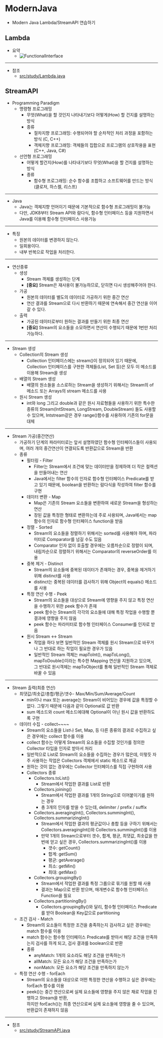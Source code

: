 # ModernJava
- Modern Java Lambda/StreamAPI 연습하기

## Lambda
- 요약
  - ![FunctionalInterface](https://user-images.githubusercontent.com/42602972/171814400-8e19413e-4b72-4165-bdad-4ea20ca8f38e.png)
------------
- 참조
  - [src/study/Lambda.java](https://github.com/heom/ModernJava/blob/master/src/study/Lambda.java)

## StreamAPI
- Programming Paradigm
  - 명령형 프로그래밍
    - 무엇(What)을 할 것인지 나타내기보다 어떻게(How) 할 건지를 설명하는 방식
    - 종류
      - 절차지향 프로그래밍: 수행되어야 할 순차적인 처리 과정을 포함하는 방식 (C, C++)
      - 객체지향 프로그래밍: 객체들의 집합으로 프로그램의 상호작용을 표현 (C++, Java, C#)
  - 선언형 프로그래밍
    - 어떻게 할건지(How)를 나타내기보다 무엇(What)을 할 건지를 설명하는 방식
    - 종류
      - 함수형 프로그래밍: 순수 함수를 조합하고 소프트웨어를 만드는 방식 (클로저, 하스켈, 리스프)
------------
- Java
  - Java는 객체지향 언어이기 때문에 기본적으로 함수형 프로그래밍이 불가능
  - 다만, JDK8부터 Stream API와 람다식, 함수형 인터페이스 등을 지원하면서 Java를 이용해 함수형 인터페이스 사용가능
------------ 
- 특징
  - 원본의 데이터를 변경하지 않는다.
  - 일회용이다.
  - 내부 반복으로 작업을 처리한다.
------------
- 연산종류
  - 생성
    - Stream 객체를 생성하는 단계
    - **[중요]** Stream은 재사용이 불가능하므로, 닫히면 다시 생성해주어야 한다.
  - 가공
    - 원본의 데이터를 별도의 데이터로 가공하기 위한 중간 연산
    - 연산 결과를 Stream으로 다시 반환하기 때문에 연속해서 중간 연산을 이어갈 수 있다.
  - 출력
    - 가공된 데이터로부터 원하는 결과를 만들기 위한 최종 연산
    - **[중요]** Stream의 요소들을 소모하면서 연산이 수행되기 때문에 1번만 처리가능하다.
------------
- Stream 생성
  - Collection의 Stream 생성
    - Collection 인터페이스에는 stream()이 정의되어 있기 때문에, Collection 인터페이스를 구현한 객체들(List, Set 등)은 모두 이 메소드를 이용해 Stream을 생성
  - 배열의 Stream 생성
    - 배열의 원소들을 소스로하는 Stream을 생성하기 위해서는 Stream의 of 메소드 또는 Arrays의 stream 메소드를 사용
  - 원시 Stream 생성
    -  int와 long 그리고 double과 같은 원시 자료형들을 사용하기 위한 특수한 종류의 Stream(IntStream, LongStream, DoubleStream) 들도 사용할 수 있으며, Intstream같은 경우 range()함수를 사용하여 기존의 for문을 대체
------------
- Stream 가공(중간연산)
  - 가공하기 단계의 파라미터로는 앞서 설명하였던 함수형 인터페이스들이 사용되며, 여러 개의 중간연산이 연결되도록 반환값으로 Stream을 반환
  - 종류
    - 필터링 - Filter
      - Filter는 Stream에서 조건에 맞는 데이터만을 정제하여 더 작은 컬렉션을 만들어내는 연산
      - Java에서는 filter 함수의 인자로 함수형 인터페이스 Predicate를 받고 있기 때문에, boolean을 반환하는 람다식을 작성하여 filter 함수를 구현
    - 데이터 변환 - Map
      - Map은 기존의 Stream 요소들을 변환하여 새로운 Stream을 형성하는 연산
      - 장된 값을 특정한 형태로 변환하는데 주로 사용되며, Java에서는 map 함수의 인자로 함수형 인터페이스 function을 받음
    - 정렬 - Sorted
      - Stream의 요소들을 정렬하기 위해서는 sorted를 사용해야 하며, 파라미터로 Comparator를 넘길 수도 있음
      - Comparator 인자 없이 호출할 경우에는 오름차순으로 정렬이 되며, 내림차순으로 정렬하기 위해서는 Comparator의 reverseOrder를 이용
    - 중복 제거 - Distinct
      - Stream의 요소들에 중복된 데이터가 존재하는 경우, 중복을 제거하기 위해 distinct를 사용
      - distinct는 중복된 데이터를 검사하기 위해 Object의 equals() 메소드를 사용
    - 특정 연산 수행 - Peek
      - Stream의 요소들을 대상으로 Stream에 영향을 주지 않고 특정 연산을 수행하기 위한 peek 함수가 존재
      - peek 함수는 Stream의 각각의 요소들에 대해 특정 작업을 수행할 뿐 결과에 영향을 주지 않음
      - peek 함수는 파라미터로 함수형 인터페이스 Consumer를 인자로 받음
    - 원시 Stream <-> Stream
      - 작업을 하다 보면 일반적인 Stream 객체를 원시 Stream으로 바꾸거나 그 반대로 하는 작업이 필요한 경우가 있음
      - 일반적인 Stream 객체는 mapToInt(), mapToLong(), mapToDouble()이라는 특수한 Mapping 연산을 지원하고 있으며,   
        그 반대로 원시객체는 mapToObject를 통해 일반적인 Stream 객체로 바꿀 수 있음
------------
- Stream 출력(최종 연산)
  - 최댓값/최솟값/총합/평균/갯수- Max/Min/Sum/Average/Count
    - min이나 max 또는 average는 Stream이 비어있는 경우에 값을 특정할 수 없다. 그렇기 때문에 다음과 같이 Optional로 값 반환
    - sum 메소드와 count 메소드에대해 Optional이 아닌 원시 값을 반환하도록 구현
  - 데이터 수집 - collect~~~~
    - Stream의 요소들을 List나 Set, Map, 등 다른 종류의 결과로 수집하고 싶은 경우에는 collect 함수를 이용
    - collect 함수는 어떻게 Stream의 요소들을 수집할 것인가를 정의한 Collector 타입을 인자로 받아서 처리
    - 일반적으로 List로 Stream의 요소들을 수집하는 경우가 많은데, 이렇듯 자주 사용하는 작업은 Collectors 객체에서 static 메소드로 제공
    - 원하는 것이 없는 경우에는 Collector 인터페이스를 직접 구현하여 사용
    - Collectors 종류
      - Collectors.toList()
        - Stream에서 작업한 결과를 List로 반환
      - Collectors.joining()
        - Stream에서 작업한 결과를 1개의 String으로 이어붙이기를 원하는 경우
        - 총 3개의 인자를 받을 수 있는데, delimiter / prefix / suffix
      - Collectors.averagingInt(), Collectors.summingInt(), Collectors.summarizingInt()
        - Stream에서 작업한 결과의 평균값이나 총합 등을 구하기 위해서는 Collectors.averagingInt()와 Collectors.summingInt()를 이용
        - 만약 1개의 Stream으로부터 갯수, 합계, 평균, 최댓값, 최솟값을 한번에 얻고 싶은 경우, Collectors.summarizingInt()를 이용
          - 갯수: getCount()
          - 합계: getSum()
          - 평균: getAverage()
          - 최소: getMin()
          - 최대: getMax()
      - Collectors.groupingBy()
        - Stream에서 작업한 결과를 특정 그룹으로 묶기를 원할 때 사용
        - 결과는 Map으로 반환 받으며, 매개변수로 함수형 인터페이스 Function을 필요
      - Collectors.partitioningBy()
        - Collectors.groupingBy()와 달리, 함수형 인터페이스 Predicate를 받아 Boolean을 Key값으로 partitioning
  - 조건 검사 - Match
    - Stream의 요소들이 특정한 조건을 충족하는지 검사하고 싶은 경우에는 match 함수를 이용
    - match 함수는 함수형 인터페이스 Predicate를 받아서 해당 조건을 만족하는지 검사를 하게 되고, 검사 결과를 boolean으로 반환
    - 종류
      - anyMatch: 1개의 요소라도 해당 조건을 만족하는가
      - allMatch: 모든 요소가 해당 조건을 만족하는가
      - nonMatch: 모든 요소가 해당 조건을 만족하지 않는가
  - 특정 연산 수행 - forEach
    - Stream의 요소들을 대상으로 어떤 특정한 연산을 수행하고 싶은 경우에는 forEach 함수를 이용
    - peek()는 중간 연산으로써 실제 요소들에 영향을 주지 않은 채로 작업을 진행하고 Stream을 반환,  
      하지만 forEach()는 최종 연산으로써 실제 요소들에 영향을 줄 수 있으며, 반환값이 존재하지 않음
        
        
          
                      

      
        
        
------------      
- 참조
  - [src/study/StreamAPI.java](https://github.com/heom/ModernJava/blob/master/src/study/StreamAPI.java)
